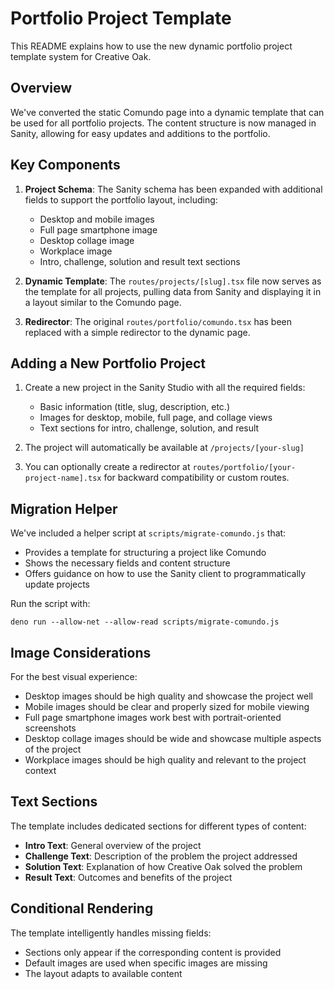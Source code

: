 # Portfolio Project Template

This README explains how to use the new dynamic portfolio project template
system for Creative Oak.

## Overview

We've converted the static Comundo page into a dynamic template that can be used
for all portfolio projects. The content structure is now managed in Sanity,
allowing for easy updates and additions to the portfolio.

## Key Components

1. **Project Schema**: The Sanity schema has been expanded with additional
   fields to support the portfolio layout, including:
   - Desktop and mobile images
   - Full page smartphone image
   - Desktop collage image
   - Workplace image
   - Intro, challenge, solution and result text sections

2. **Dynamic Template**: The `routes/projects/[slug].tsx` file now serves as the
   template for all projects, pulling data from Sanity and displaying it in a
   layout similar to the Comundo page.

3. **Redirector**: The original `routes/portfolio/comundo.tsx` has been replaced
   with a simple redirector to the dynamic page.

## Adding a New Portfolio Project

1. Create a new project in the Sanity Studio with all the required fields:
   - Basic information (title, slug, description, etc.)
   - Images for desktop, mobile, full page, and collage views
   - Text sections for intro, challenge, solution, and result

2. The project will automatically be available at `/projects/[your-slug]`

3. You can optionally create a redirector at
   `routes/portfolio/[your-project-name].tsx` for backward compatibility or
   custom routes.

## Migration Helper

We've included a helper script at `scripts/migrate-comundo.js` that:

- Provides a template for structuring a project like Comundo
- Shows the necessary fields and content structure
- Offers guidance on how to use the Sanity client to programmatically update
  projects

Run the script with:

```
deno run --allow-net --allow-read scripts/migrate-comundo.js
```

## Image Considerations

For the best visual experience:

- Desktop images should be high quality and showcase the project well
- Mobile images should be clear and properly sized for mobile viewing
- Full page smartphone images work best with portrait-oriented screenshots
- Desktop collage images should be wide and showcase multiple aspects of the
  project
- Workplace images should be high quality and relevant to the project context

## Text Sections

The template includes dedicated sections for different types of content:

- **Intro Text**: General overview of the project
- **Challenge Text**: Description of the problem the project addressed
- **Solution Text**: Explanation of how Creative Oak solved the problem
- **Result Text**: Outcomes and benefits of the project

## Conditional Rendering

The template intelligently handles missing fields:

- Sections only appear if the corresponding content is provided
- Default images are used when specific images are missing
- The layout adapts to available content
